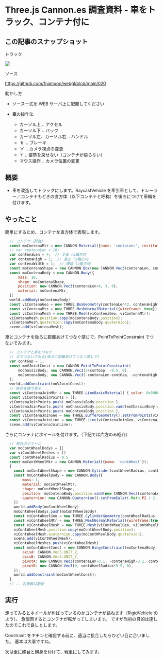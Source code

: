 # Three.js Cannon.es 調査資料 - 車をトラック、コンテナ付に

## この記事のスナップショット

トラック

![](https://storage.googleapis.com/zenn-user-upload/eda4bd0ca5b6-20241030.jpg)

ソース

https://github.com/fnamuoo/webgl/blob/main/020

動かし方

- ソース一式を WEB サーバ上に配置してください

- 車の操作法
  - カーソル上 .. アクセル
  - カーソル下 .. バック
  - カーソル左、カーソル右 .. ハンドル
  - 'b' .. ブレーキ
  - 'c' .. カメラ視点の変更
  - 'r' .. 姿勢を戻せない（コンテナが戻らない）
  - マウス操作 .. カメラ位置の変更

## 概要

- 車を改造してトラックにします。RaycastVehicle を牽引車として、トレーラー／コンテナもどきの直方体（以下コンテナと呼称）を後ろにつけて車輪を付けます。

## やったこと

簡単にするため、コンテナを直方体で表現します。

```js
  // コンテナ（荷台）
  const moContenaMtr = new CANNON.Material({name: 'container', restitution: 0}); // 反発 0:= 跳ねない
  // var contenaLen = 10;
  var contenaLen = 4;  // 全長 (x軸方向
  var contenaHigh = 1;  // 高さ (y軸方向
  var contenaWidth = 1;  // 横幅 (z軸方向
  const moContenaShape = new CANNON.Box(new CANNON.Vec3(contenaLen, contenaHigh, contenaWidth))
  const moContenaBody = new CANNON.Body({
      mass: 10,
      shape: moContenaShape,
      position: new CANNON.Vec3(contenaLen+4, 3, 0),
      material: moContenaMtr,
  })
  world.addBody(moContenaBody)
  const viContenaGeo = new THREE.BoxGeometry(contenaLen*2, contenaHigh*2, contenaWidth*2,  contenaLen, contenaHigh, contenaWidth);
  const viContenaMtr = new THREE.MeshNormalMaterial({wireframe: true});
  const viContenaMesh = new THREE.Mesh(viContenaGeo, viContenaMtr);
  viContenaMesh.position.copy(moContenaBody.position);
  viContenaMesh.quaternion.copy(moContenaBody.quaternion);
  scene.add(viContenaMesh);
```

車とコンテナを後ろに距離あけてつなぐ感じで、PointToPointConstraint でつないでみます。

```js
  // コンテナと車をつなぐ
  // 点でつないでみる(後ろに距離あけてつなぐ感じで)
  var contGap = 1;
  const moVJointConst = new CANNON.PointToPointConstraint(
      moChassisBody, new CANNON.Vec3(2+contGap, -0.5, 0),
      moContenaBody, new CANNON.Vec3(-contenaLen-contGap, -contenaHigh, 0),
  );
  world.addConstraint(moVJointConst);
  // 結合を線で表示
  const viContenaJoinMtr = new THREE.LineBasicMaterial( { color: 0x0000ff } );
  const viContenaJoinPoints = [];
  viContenaJoinPoints.push( moChassisBody.position );
  viContenaJoinPoints.push( moChassisBody.position.vadd(moChassisBody.quaternion.vmult(new CANNON.Vec3(2+contGap, 0.01, 0))) );
  viContenaJoinPoints.push( moContenaBody.position );
  const viContenaJoinGeo = new THREE.BufferGeometry().setFromPoints(viContenaJoinPoints);
  const viContenaJoinLine = new THREE.Line(viContenaJoinGeo, viContenaJoinMtr);
  scene.add(viContenaJoinLine);
```

さらにコンテナにホイールを付けます。（下記では片方のみ紹介）

```js
  // 荷台のホイール
  var moContWheelBodys = []
  var viContWheelMeshes = []
  const contWheelRadius = 0.5
  const moContWheelMtr = new CANNON.Material({name: 'contWheel'});
  {
    const moContWheelShape = new CANNON.Cylinder(contWheelRadius, contWheelRadius, contWheelRadius*0.5, 20)
    const moContWheelBody = new CANNON.Body({
        mass: 1,
        material: moContWheelMtr,
        shape: moContWheelShape,
        position: moContenaBody.position.vadd(new CANNON.Vec3(contenaLen-0.2, -contenaHigh+0.2, contenaWidth+contWheelRadius*0.5+0.1)),
        quaternion: new CANNON.Quaternion().setFromEuler(-Math.PI / 2, 0, 0),
    })
    world.addBody(moContWheelBody)
    moContWheelBodys.push(moContWheelBody)
    const viContWheelGeo = new THREE.CylinderGeometry(contWheelRadius, contWheelRadius, contWheelRadius*0.5, 20);
    const viContWheelMtr = new THREE.MeshNormalMaterial({wireframe:true});
    const viContWheelMesh = new THREE.Mesh(viContWheelGeo, viContWheelMtr);
    viContWheelMesh.position.copy(moContWheelBody.position);
    viContWheelMesh.quaternion.copy(moContWheelBody.quaternion);
    scene.add(viContWheelMesh);
    viContWheelMeshes.push(viContWheelMesh)
    const moContWheelConst = new CANNON.HingeConstraint(moContenaBody, moContWheelBody, {
        axisA: CANNON.Vec3.UNIT_Z,
        axisB: CANNON.Vec3.UNIT_Y,
        pivotA: new CANNON.Vec3(contenaLen-0.1, -contenaHigh-0.1, contenaWidth+0.1), // 左後方
        pivotB: new CANNON.Vec3(0, contWheelRadius*0.5, 0),
    });
    world.addConstraint(moContWheelConst);
  }
  // .. 右後輪は割愛
```

## 実行

走ってみるとホイールが角ばっているのかコンテナが跳ねます（RigidVehicle のよう）。  急旋回するとコンテナが転がってしまいます。  ですが当初の目的は達したのでこれで良しとします。

Constraint をキチンと確認する前に、適当に接合したらひどい目に合いました。
基本は大事ですね。

次は車に砲台と砲身を付けて、戦車にしてみます。

